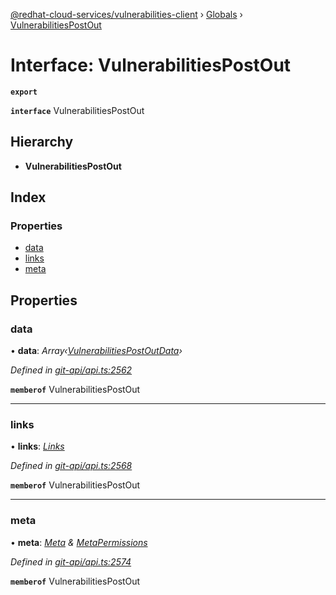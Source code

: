 [@redhat-cloud-services/vulnerabilities-client](../README.md) › [Globals](../globals.md) › [VulnerabilitiesPostOut](vulnerabilitiespostout.md)

# Interface: VulnerabilitiesPostOut

**`export`** 

**`interface`** VulnerabilitiesPostOut

## Hierarchy

* **VulnerabilitiesPostOut**

## Index

### Properties

* [data](vulnerabilitiespostout.md#data)
* [links](vulnerabilitiespostout.md#links)
* [meta](vulnerabilitiespostout.md#meta)

## Properties

###  data

• **data**: *Array‹[VulnerabilitiesPostOutData](vulnerabilitiespostoutdata.md)›*

*Defined in [git-api/api.ts:2562](https://github.com/RedHatInsights/javascript-clients.gi/blob/master/packages/vulnerabilities/git-api/api.ts#L2562)*

**`memberof`** VulnerabilitiesPostOut

___

###  links

• **links**: *[Links](links.md)*

*Defined in [git-api/api.ts:2568](https://github.com/RedHatInsights/javascript-clients.gi/blob/master/packages/vulnerabilities/git-api/api.ts#L2568)*

**`memberof`** VulnerabilitiesPostOut

___

###  meta

• **meta**: *[Meta](meta.md) & [MetaPermissions](metapermissions.md)*

*Defined in [git-api/api.ts:2574](https://github.com/RedHatInsights/javascript-clients.gi/blob/master/packages/vulnerabilities/git-api/api.ts#L2574)*

**`memberof`** VulnerabilitiesPostOut
